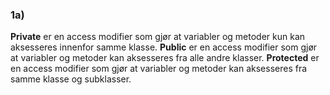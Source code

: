 ### 1a)
**Private** er en access modifier som gjør at variabler og metoder kun kan aksesseres innenfor samme klasse. 
**Public** er en access modifier som gjør at variabler og metoder kan aksesseres fra alle andre klasser.
**Protected** er en access modifier som gjør at variabler og metoder kan aksesseres fra samme klasse og subklasser.